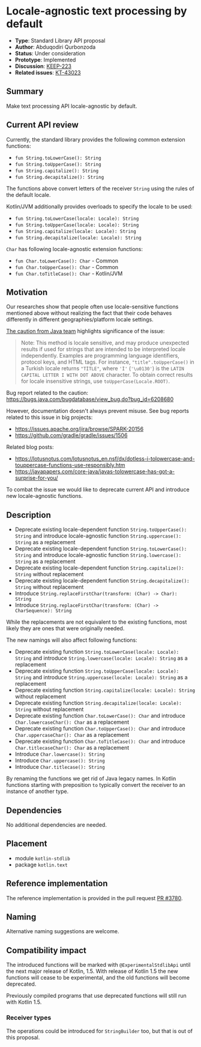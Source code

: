 # Locale-agnostic text processing by default

* **Type**: Standard Library API proposal
* **Author**: Abduqodiri Qurbonzoda
* **Status**: Under consideration
* **Prototype**: Implemented
* **Discussion**: [KEEP-223](https://github.com/Kotlin/KEEP/issues/223)
* **Related issues**: [KT-43023](https://youtrack.jetbrains.com/issue/KT-43023)

## Summary

Make text processing API locale-agnostic by default.

## Current API review

Currently, the standard library provides the following сommon extension functions: 
* `fun String.toLowerCase(): String`
* `fun String.toUpperCase(): String`
* `fun String.capitalize(): String`
* `fun String.decapitalize(): String`

The functions above convert letters of the receiver `String` using the rules of the default locale.

Kotlin/JVM additionally provides overloads to specify the locale to be used:
* `fun String.toLowerCase(locale: Locale): String`
* `fun String.toUpperCase(locale: Locale): String`
* `fun String.capitalize(locale: Locale): String`
* `fun String.decapitalize(locale: Locale): String`

`Char` has following locale-agnostic extension functions:
* `fun Char.toLowerCase(): Char` - Common
* `fun Char.toUpperCase(): Char` - Common
* `fun Char.toTitleCase(): Char` - Kotlin/JVM

## Motivation

Our researches show that people often use locale-sensitive functions mentioned above without realizing the fact that their code behaves differently 
in different geographies/platform locale settings. 

[The caution from Java team](https://docs.oracle.com/en/java/javase/11/docs/api/java.base/java/lang/String.html#toUpperCase()) highlights significance of the issue:
>Note: This method is locale sensitive, and may produce unexpected results if used for strings that are intended to be interpreted locale independently. 
>Examples are programming language identifiers, protocol keys, and HTML tags. For instance, `"title".toUpperCase()` in a Turkish locale returns `"TİTLE"`, 
>where `'İ'` (`'\u0130'`) is the `LATIN CAPITAL LETTER I WITH DOT ABOVE` character. To obtain correct results for locale insensitive strings, use `toUpperCase(Locale.ROOT)`.

Bug report related to the caution: https://bugs.java.com/bugdatabase/view_bug.do?bug_id=6208680 

However, documentation doesn't always prevent misuse. See bug reports related to this issue in big projects:
* https://issues.apache.org/jira/browse/SPARK-20156
* https://github.com/gradle/gradle/issues/1506

Related blog posts:
* https://lotusnotus.com/lotusnotus_en.nsf/dx/dotless-i-tolowercase-and-touppercase-functions-use-responsibly.htm
* https://javapapers.com/core-java/javas-tolowercase-has-got-a-surprise-for-you/

To combat the issue we would like to deprecate current API and introduce new locale-agnostic functions.

## Description

* Deprecate existing locale-dependent function `String.toUpperCase(): String` and introduce locale-agnostic function `String.uppercase(): String` as a replacement 
* Deprecate existing locale-dependent function `String.toLowerCase(): String` and introduce locale-agnostic function `String.lowercase(): String` as a replacement 
* Deprecate existing locale-dependent function `String.capitalize(): String` without replacement
* Deprecate existing locale-dependent function `String.decapitalize(): String` without replacement
* Introduce `String.replaceFirstChar(transform: (Char) -> Char): String`
* Introduce `String.replaceFirstChar(transform: (Char) -> CharSequence): String`

While the replacements are not equivalent to the existing functions, most likely they are ones that were originally needed.

The new namings will also affect following functions:

* Deprecate existing function `String.toLowerCase(locale: Locale): String` and introduce `String.lowercase(locale: Locale): String` as a replacement
* Deprecate existing function `String.toUpperCase(locale: Locale): String` and introduce `String.uppercase(locale: Locale): String` as a replacement
* Deprecate existing function `String.capitalize(locale: Locale): String` without replacement
* Deprecate existing function `String.decapitalize(locale: Locale): String` without replacement
* Deprecate existing function `Char.toLowerCase(): Char` and introduce `Char.lowercaseChar(): Char` as a replacement
* Deprecate existing function `Char.toUpperCase(): Char` and introduce `Char.uppercaseChar(): Char` as a replacement
* Deprecate existing function `Char.toTitleCase(): Char` and introduce `Char.titlecaseChar(): Char` as a replacement
* Introduce `Char.lowercase(): String`
* Introduce `Char.uppercase(): String`
* Introduce `Char.titlecase(): String`

By renaming the functions we get rid of Java legacy names. 
In Kotlin functions starting with preposition `to` typically convert the receiver to an instance of another type.

## Dependencies

No additional dependencies are needed.

## Placement

- module `kotlin-stdlib`
- package `kotlin.text`

## Reference implementation

The reference implementation is provided in the pull request [PR #3780](https://github.com/JetBrains/kotlin/pull/3780).

## Naming

Alternative naming suggestions are welcome.

## Compatibility impact

The introduced functions will be marked with `@ExperimentalStdlibApi` until the next major release of Kotlin, 1.5.
With release of Kotlin 1.5 the new functions will cease to be experimental, and the old functions will become deprecated.

Previously compiled programs that use deprecated functions will still run with Kotlin 1.5.

### Receiver types

The operations could be introduced for `StringBuilder` too, but that is out of this proposal.
